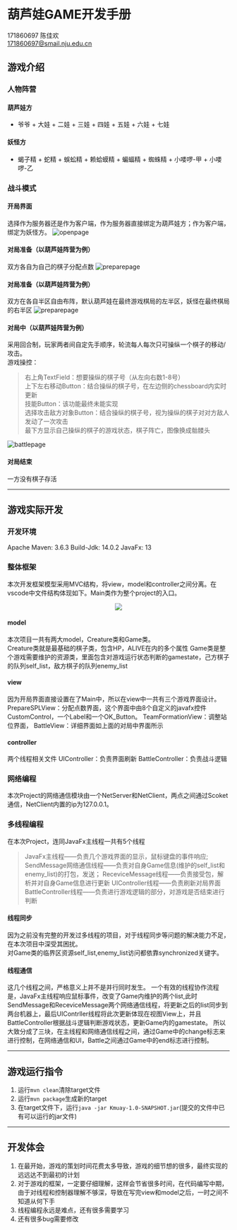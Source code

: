# 葫芦娃GAME开发手册

171860697  陈佳欢        
171860697@smail.nju.edu.cn

## 游戏介绍
### 人物阵营
#### 葫芦娃方
+ 爷爷 + 大娃 + 二娃 + 三娃 + 四娃 + 五娃 + 六娃 + 七娃
#### 妖怪方
+ 蝎子精 + 蛇精 + 蜈蚣精 + 赖蛤蟆精 + 蝙蝠精 + 蜘蛛精 + 小喽啰-甲 + 小喽啰-乙

### 战斗模式
#### 开局界面
选择作为服务器还是作为客户端，作为服务器直接绑定为葫芦娃方；作为客户端，绑定为妖怪方。
![openpage](/readme_resources/OpenPage.png)

#### 对局准备（以葫芦娃阵营为例）
双方各自为自己的棋子分配点数
![preparepage](/readme_resources/Points_Huluwa.png)

#### 对局准备（以葫芦娃阵营为例）
双方在各自半区自由布阵，默认葫芦娃在最终游戏棋局的左半区，妖怪在最终棋局的右半区
![preparepage](/readme_resources/Team_Huluwa.png)

#### 对局中（以葫芦娃阵营为例）
采用回合制，玩家两者间自定先手顺序，轮流每人每次只可操纵一个棋子的移动/攻击。   
游戏操控：
> 右上角TextField：想要操纵的棋子号（从左向右数1-8号）   
> 上下左右移动Button：结合操纵的棋子号，在左边侧的chessboard内实时更新   
> 技能Button：该功能最终未能实现    
> 选择攻击敌方对象Button：结合操纵的棋子号，视为操纵的棋子对对方敌人发动了一次攻击   
>最下方显示自己操纵的棋子的游戏状态，棋子阵亡，图像换成骷髅头

![battlepage](/readme_resources/Battle_Huluwa.png)

#### 对局结束
一方没有棋子存活

------------------------------------------------------
## 游戏实际开发
### 开发环境
Apache Maven: 3.6.3
Build-Jdk: 14.0.2
JavaFx: 13

### 整体框架

本次开发框架模型采用MVC结构，将view，model和controller之间分离。在vscode中文件结构体现如下。Main类作为整个project的入口。 
<center>
<img src="/readme_resources/FramWork.png">
</center>

#### model
本次项目一共有两大model，Creature类和Game类。   
Creature类就是最基础的棋子类，包含HP，ALIVE在内的多个属性
Game类是整个游戏需要维护的资源类，里面包含对游戏运行状态判断的gamestate，己方棋子的队列self_list，敌方棋子的队列enemy_list

#### view
因为开局界面直接设置在了Main中，所以在view中一共有三个游戏界面设计。
PrepareSPLView：分配点数界面，这个界面中由8个自定义的javafx控件CustomControl，一个Label和一个OK_Button。
TeamFormationView：调整站位界面，
BattleView：详细界面如上面的对局中界面所示

#### controller
两个线程相关文件
UIController：负责界面刷新
BattleController：负责战斗逻辑

### 网络编程
本次Project的网络通信模块由一个NetServer和NetClient，两点之间通过Scoket通信，NetClient内置的ip为127.0.0.1。
### 多线程编程
在本次Project，连同JavaFx主线程一共有5个线程
> JavaFx主线程——负责几个游戏界面的显示，鼠标键盘的事件响应;   
> SendMessage网络通信线程——负责对自身Game信息(维护的self_list和enemy_list)的打包，发送；
> ReceviceMessage线程——负责接受包，解析并对自身Game信息进行更新
> UIController线程——负责刷新对局界面
> BattleController线程——负责进行游戏逻辑的部分，对游戏是否结束进行判断

#### 线程同步
因为之前没有完整的开发过多线程的项目，对于线程同步等问题的解决能力不足，在本次项目中深受其困扰。   
对Game类的临界区资源self_list,enemy_list访问都依靠synchronized关键字。   

#### 线程通信
这几个线程之间，严格意义上并不是并行同时发生。
一个有效的线程协作流程是，JavaFx主线程响应鼠标事件，改变了Game内维护的两个list,此时SendMessage和ReceviceMessage两个网络通信线程，将更新之后的list同步到两台机器上，最后UIContrller线程将此次更新体现在视图View上，并且BattleController根据战斗逻辑判断游戏状态，更新Game内的gamestate。
所以大致分成了三块，在主线程和网络通信线程之间，通过Game中的change标志来进行控制，在网络通信和UI，Battle之间通过Game中的end标志进行控制。

------------------------------------------------------
## 游戏运行指令
1. 运行``mvn clean``清除target文件
2. 运行``mvn package``生成新的target
3. 在target文件下，运行``java -jar Kmuay-1.0-SNAPSHOT.jar``(提交的文件中已有可以运行的jar文件)

------------------------------------------------------
## 开发体会
1. 在最开始，游戏的策划时间花费太多导致，游戏的细节想的很多，最终实现的远远达不到最初的计划
2. 对于游戏的框架，一定要仔细理解，这样会节省很多时间，在代码编写中期，由于对线程和控制器理解不够深，导致在写完view和model之后，一时之间不知道从何下手
3. 线程编程永远是难点，还有很多需要学习
4. 还有很多bug需要修改